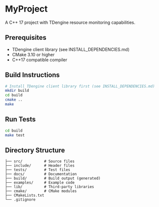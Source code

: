 # MyProject

A C++ 17 project with TDengine resource monitoring capabilities.

## Prerequisites

- TDengine client library (see INSTALL_DEPENDENCIES.md)
- CMake 3.10 or higher
- C++17 compatible compiler

## Build Instructions

```bash
# Install TDengine client library first (see INSTALL_DEPENDENCIES.md)
mkdir build
cd build
cmake ..
make
```

## Run Tests

```bash
cd build
make test
```

## Directory Structure

```
├── src/          # Source files
├── include/      # Header files
├── tests/        # Test files
├── docs/         # Documentation
├── build/        # Build output (generated)
├── examples/     # Example code
├── lib/          # Third-party libraries
├── cmake/        # CMake modules
├── CMakeLists.txt
└── .gitignore
```